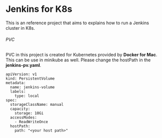 # Jenkins for K8s

This is an reference project that aims to explains how to run a Jenkins cluster in K8s.

###### PVC
PVC in this project is created for Kubernetes provided by **Docker for Mac**. This can be use in minikube as well. Please change the hostPath in the **jenkins-pv.yaml**.
```
apiVersion: v1
kind: PersistentVolume
metadata:
  name: jenkins-volume
  labels:
    type: local
spec:
  storageClassName: manual
  capacity:
    storage: 10Gi
  accessModes:
    - ReadWriteOnce
  hostPath:
    path: "<your host path>"
```
